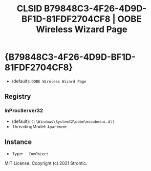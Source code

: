 ﻿---
title: "CLSID B79848C3-4F26-4D9D-BF1D-81FDF2704CF8 | OOBE Wireless Wizard Page"
excerpt: What is COM-Object CLSID B79848C3-4F26-4D9D-BF1D-81FDF2704CF8?
---

# {B79848C3-4F26-4D9D-BF1D-81FDF2704CF8}

* (default): `OOBE Wireless Wizard Page`

## Registry


### InProcServer32

* (default): `C:\Windows\System32\oobe\msoobedui.dll`
* ThreadingModel: `Apartment`

## Instance

* Type: `__ComObject`

MIT License. Copyright (c) 2021 Strontic.


